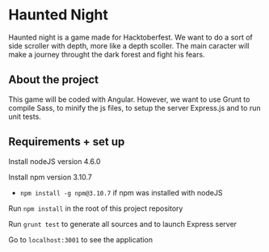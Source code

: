 # Haunted Night

Haunted night is a game made for Hacktoberfest.
We want to do a sort of side scroller with depth, more like a depth scoller.
The main caracter will make a journey throught the dark forest and fight his fears.

## About the project

This game will be coded with Angular.
However, we want to use Grunt to compile Sass, to minify the js files, to setup the server Express.js and to run unit tests.

## Requirements + set up

Install nodeJS version 4.6.0

Install npm version 3.10.7
  * `npm install -g npm@3.10.7` if npm was installed with nodeJS

Run `npm install` in the root of this project repository

Run `grunt test` to generate all sources and to launch Express server

Go to `localhost:3001` to see the application
